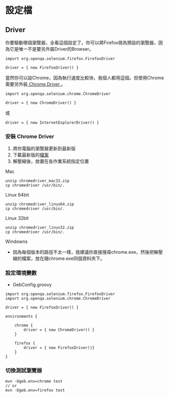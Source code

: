 # 設定檔

## Driver
你要驅動哪個瀏覽器，全看這個設定了。你可以將Firefox視為預設的瀏覽器，因為它是唯一不是要另外裝Driver的Browser。
```
import org.openqa.selenium.firefox.FirefoxDriver

driver = { new FirefoxDriver() }
```
當然你可以設Chrome，因為執行速度比較快，我個人都用這個。但使用Chrome需要另外裝[ Chrome Driver ](https://code.google.com/p/selenium/wiki/ChromeDriver)。
```
import org.openqa.selenium.chrome.ChromeDriver

driver = { new ChromeDriver() }
```
或
```
driver = { new InternetExplorerDriver() }
```

### 安裝 Chrome Driver
1. 將你電腦的瀏覽器更新到最新版
2. 下載最新版的[檔案](http://chromedriver.storage.googleapis.com/index.html)
3. 解壓縮後，放置在各作業系統指定位置

Mac
```
unzip chromedriver_mac32.zip
cp chromedriver /usr/bin/.
```

Linux 64bit
```
unzip chromedriver_linux64.zip
cp chromedriver /usr/bin/.
```

Linux 32bit
```
unzip chromedriver_linux32.zip
cp chromedriver /usr/bin/.
```

Windowns
* 因為每個版本的路徑不太一樣，我建議你直接搜尋chrome.exe，然後把解壓縮的檔案，放在跟chrome.exe同個資料夾下。

### 設定環境變數
* GebConfig.groovy

```
import org.openqa.selenium.firefox.FirefoxDriver
import org.openqa.selenium.chrome.ChromeDriver

driver = { new FirefoxDriver() }

environments {

    chrome {
        driver = { new ChromeDriver() }
    }

    firefox {
        driver = { new FirefoxDriver()}
    }
}
```
### 切換測試瀏覽器
```
mvn -Dgeb.env=chrome test
// or
mvn -Dgeb.env=firefox test
```
